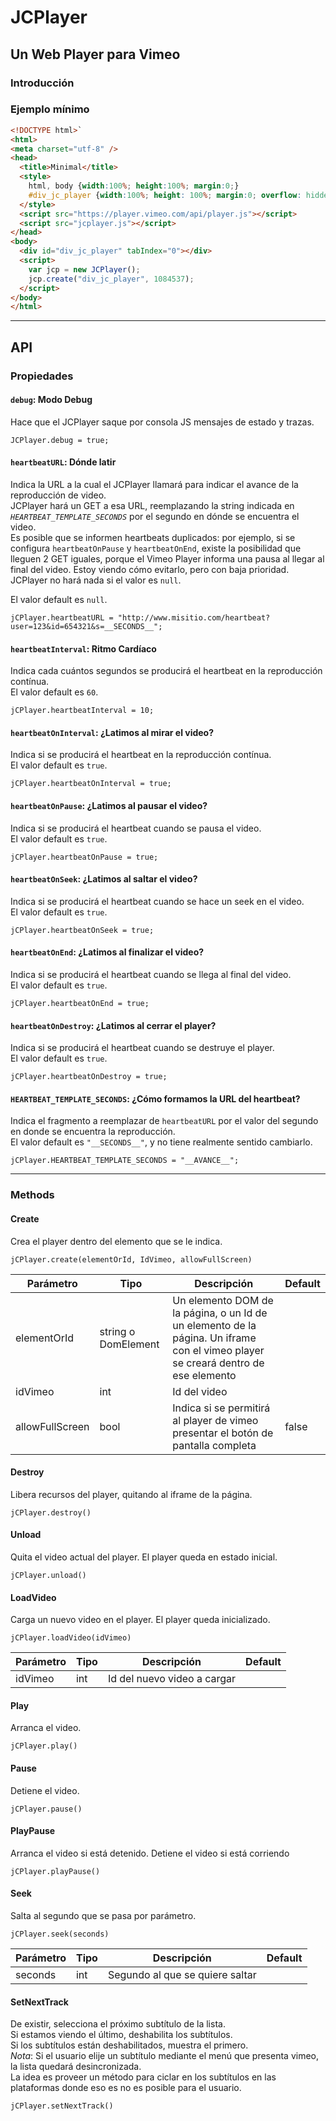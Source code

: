# JCPlayer
## Un Web Player para Vimeo

### Introducción

### Ejemplo mínimo
```html
<!DOCTYPE html>`
<html>
<meta charset="utf-8" />
<head>
  <title>Minimal</title>
  <style>
    html, body {width:100%; height:100%; margin:0;}
    #div_jc_player {width:100%; height: 100%; margin:0; overflow: hidden;}
  </style>
  <script src="https://player.vimeo.com/api/player.js"></script>
  <script src="jcplayer.js"></script>
</head>
<body>
  <div id="div_jc_player" tabIndex="0"></div>
  <script>
  	var jcp = new JCPlayer();
	jcp.create("div_jc_player", 1084537);	  	
  </script>
</body>
</html>
```
-------------------------------------------------------------------

## API

### Propiedades

#### `debug`: Modo Debug

Hace que el JCPlayer saque por consola JS mensajes de estado y trazas.

`JCPlayer.debug = true;`

#### `heartbeatURL`: Dónde latir

Indica la URL a la cual el JCPlayer llamará para indicar el avance de la reproducción de video.  
JCPlayer hará un GET a esa URL, reemplazando la string indicada en *`HEARTBEAT_TEMPLATE_SECONDS`* por el segundo en dónde se encuentra el video.  
Es posible que se informen heartbeats duplicados: por ejemplo, si se configura `heartbeatOnPause` y `heartbeatOnEnd`, existe la posibilidad que lleguen 2 GET iguales, porque el Vimeo Player informa una pausa al llegar al final del video. Estoy viendo cómo evitarlo, pero con baja prioridad.  
JCPlayer no hará nada si el valor es `null`.  

El valor default es `null`.

`jCPlayer.heartbeatURL = "http://www.misitio.com/heartbeat?user=123&id=654321&s=__SECONDS__";`

#### `heartbeatInterval`: Ritmo Cardíaco

Indica cada cuántos segundos se producirá el heartbeat en la reproducción contínua.  
El valor default es `60`.

`jCPlayer.heartbeatInterval = 10;`

#### `heartbeatOnInterval`: ¿Latimos al mirar el video?

Indica si se producirá el heartbeat en la reproducción contínua.  
El valor default es `true`.

`jCPlayer.heartbeatOnInterval = true;`

#### `heartbeatOnPause`: ¿Latimos al pausar el video?

Indica si se producirá el heartbeat cuando se pausa el video.  
El valor default es `true`.

`jCPlayer.heartbeatOnPause = true;`

#### `heartbeatOnSeek`: ¿Latimos al saltar el video?

Indica si se producirá el heartbeat cuando se hace un seek en el video.  
El valor default es `true`.

`jCPlayer.heartbeatOnSeek = true;`

#### `heartbeatOnEnd`: ¿Latimos al finalizar el video?

Indica si se producirá el heartbeat cuando se llega al final del video.  
El valor default es `true`.

`jCPlayer.heartbeatOnEnd = true;`

#### `heartbeatOnDestroy`: ¿Latimos al cerrar el player?

Indica si se producirá el heartbeat cuando se destruye el player.  
El valor default es `true`.

`jCPlayer.heartbeatOnDestroy = true;`


#### `HEARTBEAT_TEMPLATE_SECONDS`: ¿Cómo formamos la URL del heartbeat?

Indica el fragmento a reemplazar de `heartbeatURL` por el valor del segundo en donde se encuentra la reproducción.  
El valor default es `"__SECONDS__"`, y no tiene realmente sentido cambiarlo.

`jCPlayer.HEARTBEAT_TEMPLATE_SECONDS = "__AVANCE__";`

-------------------------------------------------------------------
### Methods

#### Create

Crea el player dentro del elemento que se le indica.

`jCPlayer.create(elementOrId, IdVimeo, allowFullScreen)`

Parámetro | Tipo | Descripción | Default
--------- | ---- | ----------- | -------
elementOrId | string o DomElement | Un elemento DOM de la página, o un Id de un elemento de la página. Un iframe con el vimeo player se creará dentro de ese elemento |
idVimeo | int | Id del video |
allowFullScreen | bool| Indica si se permitirá al player de vimeo presentar el botón de pantalla completa | false

#### Destroy

Libera recursos del player, quitando al iframe de la página.

`jCPlayer.destroy()`


#### Unload

Quita el video actual del player. El player queda en estado inicial.

`jCPlayer.unload()`

#### LoadVideo

Carga un nuevo video en el player. El player queda inicializado.

`jCPlayer.loadVideo(idVimeo)`

Parámetro | Tipo | Descripción | Default
--------- | ---- | ----------- | -------
idVimeo | int | Id del nuevo video a cargar |


#### Play

Arranca el video.

`jCPlayer.play()`


#### Pause

Detiene el video.

`jCPlayer.pause()`


#### PlayPause

Arranca el video si está detenido. Detiene el video si está corriendo

`jCPlayer.playPause()`


#### Seek

Salta al segundo que se pasa por parámetro.

`jCPlayer.seek(seconds)`

Parámetro | Tipo | Descripción | Default
--------- | ---- | ----------- | -------
seconds | int | Segundo al que se quiere saltar |


#### SetNextTrack

De existir, selecciona el próximo subtítulo de la lista.   
Si estamos viendo el último, deshabilita los subtítulos.  
Si los subtítulos están deshabilitados, muestra el primero.  
*Nota*: 
Si el usuario elije un subtítulo mediante el menú que presenta vimeo, la lista quedará desincronizada.  
La idea es proveer un método para ciclar en los subtítulos en las plataformas donde eso es no es posible para el usuario.

`jCPlayer.setNextTrack()`

